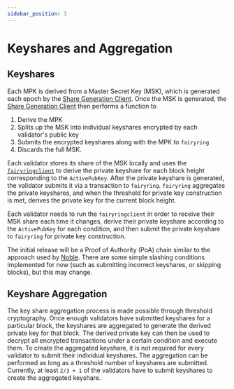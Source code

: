 ```yaml
---
sidebar_position: 3
---
```


# Keyshares and Aggregation

<!-- Add an intro blurb here -->

## Keyshares

Each MPK is derived from a Master Secret Key (MSK), which is generated each epoch by the [Share Generation Client](../running-a-node/share_generation_client.md).
Once the MSK is generated, the [Share Generation Client](../running-a-node/share_generation_client.md) then performs a function to

1. Derive the MPK
2. Splits up the MSK into individual keyshares encrypted by each validator's public key
3. Submits the encrypted keyshares along with the MPK to `fairyring`
4. Discards the full MSK.

Each validator stores its share of the MSK locally and uses the [`fairyringclient`](../running-a-node/submit_keyshare.md#fairyringclient)
to derive the private keyshare for each block height corresponding to the `ActivePubKey`.
After the private keyshare is generated, the validator submits it via a transaction to `fairyring`.
`fairyring` aggregates the private keyshares, and when the threshold for private key construction is met, derives the private key for the current block height.

Each validator needs to run the `fairyringclient` in order to receive their MSK share each time it changes,
derive their private keyshare according to the `ActivePubKey` for each condition,
and then submit the private keyshare to `fairyring` for private key construction.

The initial release will be a Proof of Authority (PoA) chain similar to the approach used by [Noble](https://github.com/strangelove-ventures/noble).
There are some simple slashing conditions implemented for now (such as submitting incorrect keyshares, or skipping blocks), but this may change.

## Keyshare Aggregation

The key share aggregation process is made possible through threshold cryptography.
Once enough validators have submitted keyshares for a particular block,
the keyshares are aggregated to generate the derived private key for that block.
The derived private key can then be used to decrypt all encrypted transactions under a certain condition and execute them.
To create the aggregated keyshare, it is not required for every validator to submit their individual keyshares.
The aggregation can be performed as long as a threshold number of keyshares are submitted.
Currently, at least `2/3 + 1` of the validators have to submit keyshares to create the aggregated keyshare.
